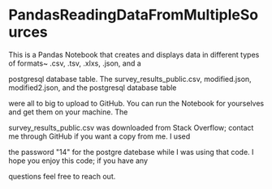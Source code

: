 # PandasReadingDataFromMultipleSources

This is a Pandas Notebook that creates and displays data in different types of formats~ .csv, .tsv, .xlxs, .json, and a 

postgresql database table.  The survey_results_public.csv, modified.json, modified2.json, and the postgresql database table 


were all to big to upload to GitHub. You can run the Notebook for yourselves and get them on your machine. The 

survey_results_public.csv was downloaded from Stack Overflow; contact me through GitHub if you want a copy from me.  I used 

the password "14" for the postgre datebase while I was using that code.  I hope you enjoy this code; if you have any 

questions feel free to reach out.
